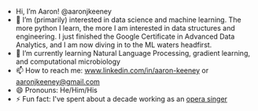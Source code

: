 -  Hi, I’m Aaron! @aaronjkeeney
- 👀 I’m (primarily) interested in data science and machine learning. The more python I learn, the more I am interested in data structures and engineering. I just finished the Google Certificate in Advanced Data Analytics, and I am now diving in to the ML waters headfirst.
- 🌱 I’m currently learning Natural Language Processing, gradient learning, and computational microbiology
- 📫 How to reach me: www.linkedin.com/in/aaron-keeney or aaronjkeeney@gmail.com
- 😄 Pronouns: He/Him/His
- ⚡ Fun fact: I've spent about a decade working as an [opera singer](https://www.aaronjacobkeeney.com/)

<!---
aaronjkeeney/aaronjkeeney is a ✨ special ✨ repository because its `README.md` (this file) appears on your GitHub profile.
You can click the Preview link to take a look at your changes.
--->
